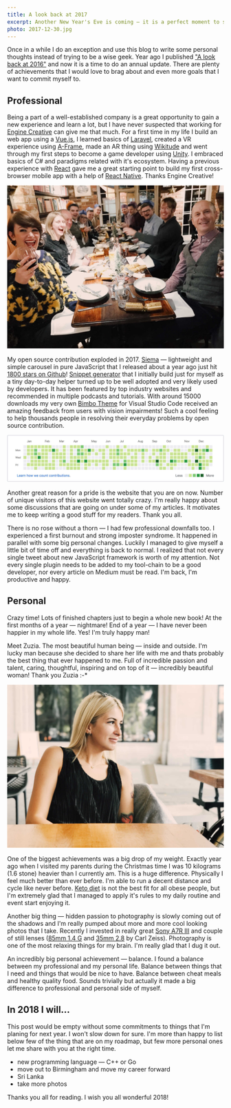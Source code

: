 ```yaml
---
title: A look back at 2017
excerpt: Another New Year's Eve is coming — it is a perfect moment to summarize things that went well, list of fails and some future plan for next twelve months.
photo: 2017-12-30.jpg
---
```


Once in a while I do an exception and use this blog to write some personal thoughts instead of trying to be a wise geek. Year ago I published ["A look back at 2016"](https://pawelgrzybek.com/a-look-back-at-2016/) and now it is a time to do an annual update. There are plenty of achievements that I would love to brag about and even more goals that I want to commit myself to. 

## Professional

Being a part of a well-established company is a great opportunity to gain a new experience and learn a lot, but I have never suspected that working for [Engine Creative](https://www.enginecreative.co.uk/) can give me that much. For a first time in my life I build an web app using a [Vue.js](https://vuejs.org/), I learned basics of [Laravel](https://laravel.com/), created a VR experience using [A-Frame](https://aframe.io), made an AR thing using [Wikitude](https://www.wikitude.com/) and went through my first steps to become a game developer using [Unity](https://unity3d.com/). I embraced basics of C# and paradigms related with it's ecosystem. Having a previous experience with [React](https://reactjs.org/) gave me a great starting point to build my first cross-browser mobile app with a help of [React Native](https://facebook.github.io/react-native/). Thanks Engine Creative!

![Engine Creative team at Christmas dinner](/photos/2017-12-30-1.jpg)

My open source contribution exploded in 2017. [Siema](https://pawelgrzybek.com/siema/) — lightweight and simple carousel in pure JavaScript that I released about a year ago just hit [1800 stars on Github](https://github.com/pawelgrzybek/siema)! [Snippet generator](https://pawelgrzybek.com/snippet-generator/) that I initially build just for myself as a tiny day-to-day helper turned up to be well adopted and very likely used by developers. It has been featured by top industry websites and recommended in multiple podcasts and tutorials. With around 15000 downloads my very own [Bimbo Theme](https://marketplace.visualstudio.com/items?itemName=pawelgrzybek.bimbo-theme) for Visual Studio Code received an amazing feedback from users with vision impairments! Such a cool feeling to help thousands people in resolving their everyday problems by open source contribution.

![GitHub contribution graph in 2017](/photos/2017-12-30-2.jpg)

Another great reason for a pride is the website that you are on now. Number of unique visitors of this website went totally crazy. I'm really happy about some discussions that are going on under some of my articles. It motivates me to keep writing a good stuff for my readers. Thank you all.

There is no rose without a thorn — I had few professional downfalls too. I experienced a first burnout and strong imposter syndrome. It happened in parallel with some big personal changes. Luckily I managed to give myself a little bit of time off and everything is back to normal. I realized that not every single tweet about new JavaScript framework is worth of my attention. Not every single plugin needs to be added to my tool-chain to be a good developer, nor every article on Medium must be read. I'm back, I'm productive and happy.

## Personal

Crazy time! Lots of finished chapters just to begin a whole new book! At the first months of a year — nightmare! End of a year — I have never been happier in my whole life. Yes! I'm truly happy man!

Meet Zuzia. The most beautiful human being — inside and outside. I'm lucky man because she decided to share her life with me and thats probably the best thing that ever happened to me. Full of incredible passion and talent, caring, thoughtful, inspiring and on top of it — incredibly beautiful woman! Thank you Zuzia :-*

![Zuzia :-*](/photos/2017-12-30-3.jpg)

One of the biggest achievements was a big drop of my weight. Exactly year ago when I visited my parents during the Christmas time I was 10 kilograms (1.6 stone) heavier than I currently am. This is a huge difference. Physically I feel much better than ever before. I'm able to run a decent distance and cycle like never before. [Keto diet](https://www.reddit.com/r/keto/wiki/faq) is not the best fit for all obese people, but I'm extremely glad that I managed to apply it's rules to my daily routine and event start enjoying it.

Another big thing — hidden passion to photography is slowly coming out of the shadows and I'm really pumped about more and more cool looking photos that I take. Recently I invested in really great [Sony A7R III](https://www.sony.co.uk/electronics/interchangeable-lens-cameras/ilce-7rm3) and couple of still lenses ([85mm 1.4 G](https://www.sony.co.uk/electronics/camera-lenses/sel85f14gm) and [35mm 2.8](https://www.sony.co.uk/electronics/camera-lenses/sel35f28z) by Carl Zeiss). Photography is one of the most relaxing things for my brain. I'm really glad that I dug it out.

An incredibly big personal achievement — balance. I found a balance between my professional and my personal life. Balance between things that I need and things that would be nice to have. Balance between cheat meals and healthy quality food. Sounds trivially but actually it made a big difference to professional and personal side of myself.

## In 2018 I will…

This post would be empty without some commitments to things that I'm planing for next year. I won't slow down for sure. I'm more than happy to list below few of the thing that are on my roadmap, but few more personal ones let me share with you at the right time.

- new programming language — C++ or Go
- move out to Birmingham and move my career forward
- Sri Lanka
- take more photos

Thanks you all for reading. I wish you all wonderful 2018!

